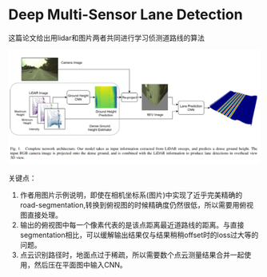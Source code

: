 # Deep Multi-Sensor Lane Detection

这篇论文给出用lidar和图片两者共同进行学习侦测道路线的算法

![image](res/MultiSensor车道检测.png)

关键点：

1. 作者用图片示例说明，即使在相机坐标系(图片)中实现了近乎完美精确的road-segmentation,转换到俯视图的时候精确度仍然很低，所以需要用俯视图直接处理。
2. 输出的俯视图中每一个像素代表的是该点距离最近道路线的距离。与直接segmentation相比，可以缓解输出结果仅与结果稍稍offset时的loss过大等的问题。
3. 点云识别路径时，地面点过于稀疏，所以需要数个点云测量结果合并一起使用，然后压在平面图中输入CNN。